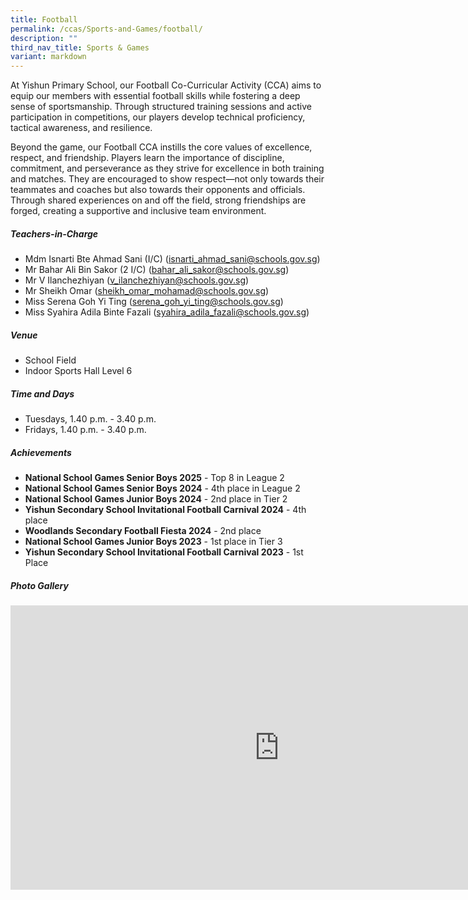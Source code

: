 ```yaml
---
title: Football
permalink: /ccas/Sports-and-Games/football/
description: ""
third_nav_title: Sports & Games
variant: markdown
---
```

At Yishun Primary School, our Football Co-Curricular Activity (CCA) aims to equip our members with essential football skills while fostering a deep sense of sportsmanship. Through structured training sessions and active participation in competitions, our players develop technical proficiency, tactical awareness, and resilience.

Beyond the game, our Football CCA instills the core values of excellence, respect, and friendship. Players learn the importance of discipline, commitment, and perseverance as they strive for excellence in both training and matches. They are encouraged to show respect—not only towards their teammates and coaches but also towards their opponents and officials. Through shared experiences on and off the field, strong friendships are forged, creating a supportive and inclusive team environment.

##### **Teachers-in-Charge**
* Mdm Isnarti Bte Ahmad Sani (I/C) (isnarti_ahmad_sani@schools.gov.sg)
* Mr Bahar Ali Bin Sakor (2 I/C) (bahar_ali_sakor@schools.gov.sg)
* Mr V Ilanchezhiyan (v_ilanchezhiyan@schools.gov.sg)
* Mr Sheikh Omar (sheikh_omar_mohamad@schools.gov.sg)
* Miss Serena Goh Yi Ting (serena_goh_yi_ting@schools.gov.sg)
* Miss Syahira Adila Binte Fazali (syahira_adila_fazali@schools.gov.sg)

##### **Venue**
* School Field
* Indoor Sports Hall Level 6

##### **Time and Days**
* Tuesdays, 1.40 p.m. - 3.40 p.m.
* Fridays, 1.40 p.m. - 3.40 p.m.

##### **Achievements**
* **National School Games Senior Boys 2025** - Top 8 in League 2
* **National School Games Senior Boys 2024** - 4th place in League 2
* **National School Games Junior Boys 2024** - 2nd place in Tier 2
* **Yishun Secondary School Invitational Football Carnival 2024** - 4th place
* **Woodlands Secondary Football Fiesta 2024** - 2nd place
* **National School Games Junior Boys 2023** - 1st place in Tier 3
* **Yishun Secondary School Invitational Football Carnival 2023** - 1st Place

##### **Photo Gallery**

<iframe src="https://docs.google.com/presentation/d/e/2PACX-1vSrS8fExK-elqLODDT78TxKeiJBKsB4vOvpLmxr3OcVSiVqER5smAMWaH-SiACXa4HZWwah2imZ1L1j/embed?start=true&amp;loop=true&amp;delayms=5000" frameborder="0" width="860" height="455" allowfullscreen="true"></iframe>